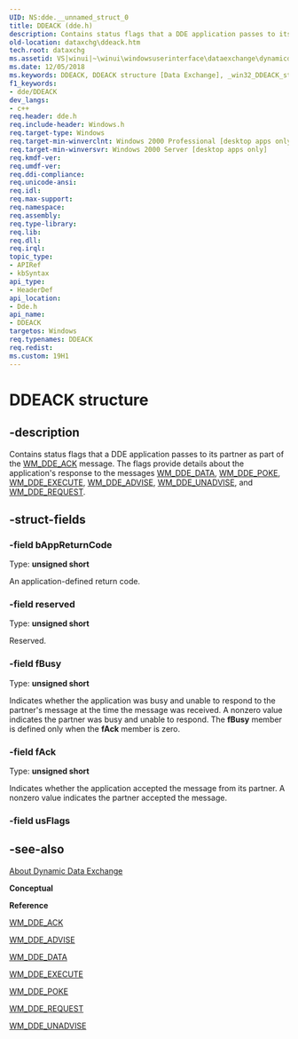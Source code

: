 ```yaml
---
UID: NS:dde.__unnamed_struct_0
title: DDEACK (dde.h)
description: Contains status flags that a DDE application passes to its partner as part of the WM_DDE_ACK message.
old-location: dataxchg\ddeack.htm
tech.root: dataxchg
ms.assetid: VS|winui|~\winui\windowsuserinterface\dataexchange\dynamicdataexchange\dynamicdataexchangereference\dynamicdataexchangestructures\ddeack.htm
ms.date: 12/05/2018
ms.keywords: DDEACK, DDEACK structure [Data Exchange], _win32_DDEACK_str, _win32_ddeack_str_cpp, dataxchg.ddeack, dde/DDEACK, winui._win32_ddeack_str
f1_keywords:
- dde/DDEACK
dev_langs:
- c++
req.header: dde.h
req.include-header: Windows.h
req.target-type: Windows
req.target-min-winverclnt: Windows 2000 Professional [desktop apps only]
req.target-min-winversvr: Windows 2000 Server [desktop apps only]
req.kmdf-ver: 
req.umdf-ver: 
req.ddi-compliance: 
req.unicode-ansi: 
req.idl: 
req.max-support: 
req.namespace: 
req.assembly: 
req.type-library: 
req.lib: 
req.dll: 
req.irql: 
topic_type:
- APIRef
- kbSyntax
api_type:
- HeaderDef
api_location:
- Dde.h
api_name:
- DDEACK
targetos: Windows
req.typenames: DDEACK
req.redist: 
ms.custom: 19H1
---
```


# DDEACK structure


## -description


Contains status flags that a DDE application passes to its partner as part of the <a href="https://docs.microsoft.com/windows/desktop/dataxchg/wm-dde-ack">WM_DDE_ACK</a> message. The flags provide details about the application's response to the messages <a href="https://docs.microsoft.com/windows/desktop/dataxchg/wm-dde-data">WM_DDE_DATA</a>, <a href="https://docs.microsoft.com/windows/desktop/dataxchg/wm-dde-poke">WM_DDE_POKE</a>, <a href="https://docs.microsoft.com/windows/desktop/dataxchg/wm-dde-execute">WM_DDE_EXECUTE</a>, <a href="https://docs.microsoft.com/windows/desktop/dataxchg/wm-dde-advise">WM_DDE_ADVISE</a>, <a href="https://docs.microsoft.com/windows/desktop/dataxchg/wm-dde-unadvise">WM_DDE_UNADVISE</a>, and <a href="https://docs.microsoft.com/windows/desktop/dataxchg/wm-dde-request">WM_DDE_REQUEST</a>. 


## -struct-fields




### -field bAppReturnCode

Type: <b>unsigned short</b>

An application-defined return code. 


### -field reserved

Type: <b>unsigned short</b>

Reserved. 


### -field fBusy

Type: <b>unsigned short</b>

Indicates whether the application was busy and unable to respond to the partner's message at the time the message was received. A nonzero value indicates the partner was busy and unable to respond. The <b>fBusy</b> member is defined only when the <b>fAck</b> member is zero. 


### -field fAck

Type: <b>unsigned short</b>

Indicates whether the application accepted the message from its partner. A nonzero value indicates the partner accepted the message. 


### -field usFlags

 




## -see-also




<a href="https://docs.microsoft.com/windows/desktop/dataxchg/about-dynamic-data-exchange">About Dynamic Data Exchange</a>



<b>Conceptual</b>



<b>Reference</b>



<a href="https://docs.microsoft.com/windows/desktop/dataxchg/wm-dde-ack">WM_DDE_ACK</a>



<a href="https://docs.microsoft.com/windows/desktop/dataxchg/wm-dde-advise">WM_DDE_ADVISE</a>



<a href="https://docs.microsoft.com/windows/desktop/dataxchg/wm-dde-data">WM_DDE_DATA</a>



<a href="https://docs.microsoft.com/windows/desktop/dataxchg/wm-dde-execute">WM_DDE_EXECUTE</a>



<a href="https://docs.microsoft.com/windows/desktop/dataxchg/wm-dde-poke">WM_DDE_POKE</a>



<a href="https://docs.microsoft.com/windows/desktop/dataxchg/wm-dde-request">WM_DDE_REQUEST</a>



<a href="https://docs.microsoft.com/windows/desktop/dataxchg/wm-dde-unadvise">WM_DDE_UNADVISE</a>
 

 

